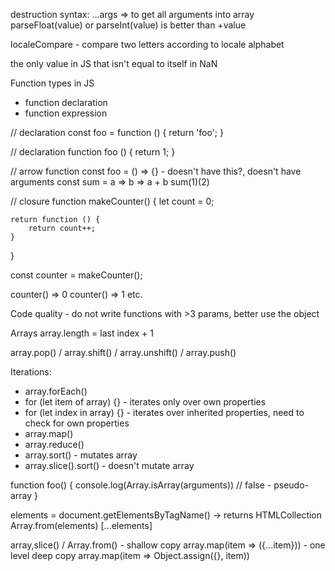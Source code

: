 destruction syntax: ...args => to get all arguments into array
parseFloat(value) or parseInt(value) is better than +value

localeCompare - compare two letters according to locale alphabet

the only value in JS that isn't equal to itself in NaN

Function types in JS
- function declaration
- function expression

// declaration
const foo = function () {
	return 'foo';
}

// declaration
function foo () {
	return 1;
}

// arrow function
const foo = () => {} - doesn't have this?, doesn't have arguments
const sum = a => b => a + b
sum(1)(2)

// closure
function makeCounter() {
	let count = 0;

	return function () {
		return count++;
	}
}

const counter = makeCounter();

counter() => 0
counter() => 1
etc.

Code quality - do not write functions with >3 params, better use the object

Arrays
array.length = last index + 1

array.pop() / array.shift() / array.unshift() / array.push()

Iterations:
- array.forEach()
- for (let item of array) {} - iterates only over own properties
- for (let index in array) {} - iterates over inherited properties, need to check for own properties
- array.map()
- array.reduce()
- array.sort() - mutates array
- array.slice().sort() - doesn't mutate array

function foo() {
	console.log(Array.isArray(arguments)) // false - pseudo-array
}

elements = document.getElementsByTagName() -> returns HTMLCollection
Array.from(elements)
[...elements]

array,slice() / Array.from() - shallow copy
array.map(item => ({...item})) - one level deep copy
array.map(item => Object.assign({}, item))

